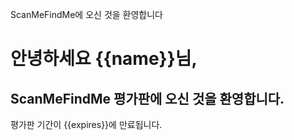 ScanMeFindMe에 오신 것을 환영합니다

<h1>안녕하세요 {{name}}님,</h1>
<h2>ScanMeFindMe 평가판에 오신 것을 환영합니다.</h2>
<p>평가판 기간이 {{expires}}에 만료됩니다.</p>